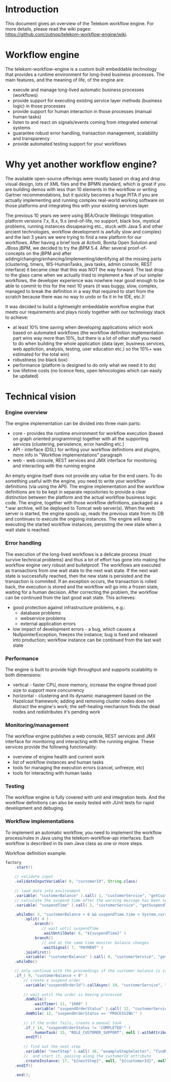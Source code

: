 # Introduction
This document gives an overview of the Telekom workflow engine. For more details, please read the wiki pages: https://github.com/zutnop/telekom-workflow-engine/wiki.

# Workflow engine 
The telekom-workflow-engine is a custom built embeddable technology that provides a runtime environment for long-lived business processes.
The main features, and the meaning of life, of the engine are: 
* execute and manage long-lived automatic business processes (workflows)
* provide support for executing existing service layer methods (business logic) in those processes
* provide support for human interaction in those processes (manual human tasks)
* listen to and react on signals/events coming from integrated external systems
* guarantee robust error handling, transaction management, scalability and transparency
* provide automated testing support for your workflows

# Why yet another workflow engine?
The available open-source offerings were mostly based on drag and drop visual design, lots of XML files and the BPMN standard, which is great if you are building demos with less than 10 elements in the workflow or writing Gartner recommendations, but it quickly becomes a huge PITA if you are actually implementing and running complex real-world working software on those platforms and integrating this with your existing services layer. 

The previous 10 years we were using BEA/Oracle Weblogic Integration platform versions 7.x, 8.x, 9.x (end-of-life, no support, black box, mystical problems, running instances dissapearing etc., stuck with Java 5 and other ancient technologies, workflow development is awfully slow and complex) and the last 3 years we were trying to find a new platform for our workflows. After having a brief look at Activiti, Bonita Open Solution and JBoss jBPM, we decided to try the jBPM 5.4. After several proof-of-concepts on the jBPM and after adding/changing/enhancing/implementing/identifying all the missing parts (clustering, timers, WS-HumanTasks, java tasks, admin console, REST interface) it became clear that this was NOT the way forward. The last drop to the glass came when we actually tried to implement a few of our simpler workflows, the developer experience was nowhere near good enough to be able to commit to this for the next 10 years (it was buggy, slow, complex, managed to break the definition in a way that required to start from the scratch because there was no way to undo or fix it in he IDE, etc.)!

It was decided to build a lightweight embeddable workflow engine that meets our requirements and plays nicely together with our technology stack to achieve:
* at least 10% time saving when developing applications which work based on automated workflows (the workflow definition implementation part wins way more than 10%, but there is a lot of other stuff you need to do when building the whole application (data layer, business services, web appliction, analysis, testing, user education etc.) so the 10%+ was estimated for the total win)
* robustness (no black box)
* performance (platform is designed to do only what we need it to do)
* low lifetime costs (no licence fees, open tehncologies which can easily be updated)

# Technical vision
### Engine overview
The engine implementation can be divided into three main parts:
* core - provides the runtime environment for workflow execution (based on graph oriented programming) together with all the supporting services (clustering, persistence, error handling etc.)
* API - interface (DSL) for writing your workflow definitions and plugins, more info in "Workflow implementations" paragraph
* web - web console, REST services and JMX interface for monitoring and interacting with the running engine

An empty engine itself does not provide any value for the end users. To do something useful with the engine, you need to write your workflow definitions (via using the API). The engine implementation and the workflow definitions are to be kept in separate repositories to provide a clear distinction between the platform and the actual workflow business logic code. The engine, together with those workflow definitions, packaged as a *.war archive, will be deployed to Tomcat web server(s). When the web server is started, the engine spools up, reads the previous state from its DB and continues to execute the ongoing instances. The engine will keep executing the started workflow instances, persisting the new state when a wait state is reached.

### Error handling
The execution of the long-lived workflows is a delicate process (must survive technical problems) and thus a lot of effort has gone into making the workflow engine very robust and bulletproof. The workflows are executed as transactions from one wait state to the next wait state. If the next wait state is successfully reached, then the new state is persisted and the transaction is commited. If an exception occurs, the transaction is rolled back, the execution is stored and the workflow will go into a frozen state, waiting for a human decision. After correcting the problem, the workflow can be continued from the last good wait state.
This achieves:
* good protection against infrastructure problems, e.g.:
  * database problems
  * webservice problems
  * external application errors
* low impact of development errors - a bug, which causes a NullpointerException, freezes the instance; bug is fixed and released into production; workflow instance can be continued from the last wait state

### Performance
The engine is built to provide high throughput and supports scalability in both dimensions:
* vertical - faster CPU, more memory, increase the engine thread pool size to support more concurrency
* horizontal - clustering and its dynamic management based on the Hazelcast framework; adding and removing cluster nodes does not distract the engine's work; the self-healing mechanism finds the dead nodes and redistributes it's pending work

### Monitoring/management
The workflow engine publishes a web console, REST services and JMX interface for monitoring and interacting with the running engine. These services provide the following functionality:
* overview of engine health and current work
* list of workflow instances and human tasks
* tools for managing the execution errors (cancel, unfreeze, etc)
* tools for interacting with human tasks

### Testing
The workflow engine is fully covered with unit and integration tests. And the workflow definitions can also be easily tested with JUnit tests for rapid development and debuging.

### Workflow implementations
To implement an automatic workflow, you need to implement the workflow process/rules in Java using the telekom-workflow-api interfaces. Each workflow is described in its own Java class as one or more steps.

Workflow definition example:
```java
factory
    .start()
    
    // validate input
    .validateInputVariable( 0, "customerId", String.class)
    
    // load data into environment
    .variable( "customerBalance" ).call( 1, "customerService", "getCustomerBalance", "${customerId}" )
    // calculate the suspend time after the warning message has been sent
    .variable( "suspendTime" ).call( 2, "customerService", "getSuspendTimeAfterWarning" )

    .whileDo( 3, "customerBalance < 0 && suspendTime.time > System.currentTimeMillis()" )
        .split( 4 )
            .branch()
                // wait until suspendTime
                .waitUntilDate( 6, "${suspendTime}" )
            .branch()
                // and at the same time monitor balance changes
                .waitSignal( 7, "PAYMENT" )
        .joinFirst()
        .variable( "customerBalance" ).call( 8, "customerService", "getCustomerBalance", "${customerId}" )
    .whileDo()

    // only continue with the proceedings if the customer balance is still negative
    .if_( 9, "customerBalance < 0" )
        // create a suspend order
        .variable("suspendOrderId").callAsync( 10, "customerService", "suspendCustomer", "${customerId}" )
        
        // wait until the order is beeing processed
        .doWhile()
            .waitTimer( 11, "1000" )
            .variable( "suspendOrderStatus" ).call( 12, "customerService", "getOrderStatus", "${suspendOrderId}" )
        .doWhile( 13, "suspendOrderStatus == 'PROCESSING'" )
        
        // if the order fails, create a manual task
        .if_( 14, "suspendOrderStatus != 'COMPLETED'" )
            .humanTask( 15, "ROLE_CUSTOMER_SUPPORT", null ).withAttribute( "customerId", "${customerId}" ).withAttribute( "taskType", "MANUAL_SUSPEND" ).done()
        .endIf()
    
        // find out the next step 
        .variable( "nextStep" ).call( 16, "exampleStepSelector", "findNextStep", "${customerId}", "02" )
        //  and start it, passing along the customerId attribute
        .createInstance( 17, "${nextStep}", null, "${customerId}", null ).withAttribute( "customerId", "${customerId}" ).done()
    .endIf()

    .end();
```
